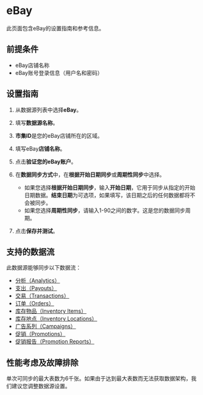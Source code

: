 # eBay

此页面包含eBay的设置指南和参考信息。

## 前提条件

* eBay店铺名称
* eBay账号登录信息（用户名和密码）

## 设置指南

1. 从数据源列表中选择**eBay**。

2. 填写**数据源名称**。

3. **市集ID**是您的eBay店铺所在的区域。

4. 填写eBay**店铺名称**。

5. 点击**验证您的eBay账户**。

6. 在**数据同步方式**中，在**根据开始日期同步**或**周期性同步**中选择。

    * 如果您选择**根据开始日期同步**，输入**开始日期**，它用于同步从指定的开始日期数据。**结束日期**为可选项，如果填写，该日期之后的任何数据都将不会被同步。
    * 如果您选择**周期性同步**，请输入1-90之间的数字。这是您的数据同步周期。

7. 点击**保存并测试**。

## 支持的数据流

此数据源能够同步以下数据流：

* [分析（Analytics）](https://developer.ebay.com/api-docs/sell/analytics/resources/methods)
* [支出（Payouts）](https://developer.ebay.com/api-docs/sell/finances/resources/payout/methods/getPayouts)
* [交易（Transactions）](https://developer.ebay.com/api-docs/sell/finances/resources/transaction/methods/getTransactions)
* [订单（Orders）](https://developer.ebay.com/api-docs/sell/fulfillment/resources/order/methods/getOrders)
* [库存物品（Inventory Items）](https://developer.ebay.com/api-docs/sell/inventory/resources/inventory_item/methods/getInventoryItems)
* [库存地点（Inventory Locations）](https://developer.ebay.com/api-docs/sell/inventory/resources/location/methods/getInventoryLocations)
* [广告系列（Campaigns）](https://developer.ebay.com/api-docs/sell/marketing/resources/campaign/methods/getCampaigns)
* [促销（Promotions）](https://developer.ebay.com/api-docs/sell/marketing/resources/promotion/methods/getPromotions)
* [促销报告（Promotion Reports）](https://developer.ebay.com/api-docs/sell/marketing/resources/promotion_report/methods/getPromotionReports)

## 性能考虑及故障排除

单次可同步的最大表数为6千张。如果由于达到最大表数而无法获取数据架构，我们建议您调整数据源设置。
